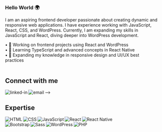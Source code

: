 ### Hello World 🌍

I am an aspiring frontend developer passionate about creating dynamic and responsive web applications. 
I have experience working with JavaScript, React, CSS, and WordPress.
Currently, I am expanding my skills in JavaScript and React, diving deeper into WordPress development.
<!-- Currently, I am expanding my skills in TypeScript and diving deeper into React Native for mobile development. -->
  •	🎯 Working on frontend projects using React and WordPress<br>
  •	📘 Learning TypeScript and advanced concepts in React Native<br>
  •	🌱 Expanding my knowledge in responsive design and UI/UX best practices<br>
<br>
## Connect with me
[<img align="left" alt="linked-in" src="https://img.shields.io/badge/linkedin-%230077B5.svg?&style=for-the-badge&logo=linkedin&logoColor=white" />](https://www.linkedin.com/in/tomasz-białkowski-0282a5146)
[<img align="left" alt="email" src="https://img.shields.io/badge/email-%23D14836.svg?&style=for-the-badge&logo=gmail&logoColor=white" />](mailto:tomaszbialkowski78@gmail.com)
-->
<br>

## Expertise
<img align="left" alt="HTML" src="https://img.shields.io/badge/HTML-%23E34F26?style=for-the-badge&logo=html5&logoColor=white" /><img align="left" alt="CSS" src="https://img.shields.io/badge/CSS-%231572B6?style=for-the-badge&logo=css3&logoColor=white" /><img align="left" alt="JavaScript" src="https://img.shields.io/badge/JavaScript-%23F7DF1E?style=for-the-badge&logo=javascript&logoColor=black" /><img align="left" alt="React" src="https://img.shields.io/badge/React-%2320232A?style=for-the-badge&logo=react&logoColor=%2361DAFB" /><img align="left" alt="React Native" src="https://img.shields.io/badge/React%20Native-%2320232A?style=for-the-badge&logo=react&logoColor=%2361DAFB" /><br><img align="left" alt="Bootstrap" src="https://img.shields.io/badge/Bootstrap-%23563D7C?style=for-the-badge&logo=bootstrap&logoColor=white" /><img align="left" alt="Sass" src="https://img.shields.io/badge/Sass-%23CC6699?style=for-the-badge&logo=sass&logoColor=white" /><img align="left" alt="WordPress" src="https://img.shields.io/badge/WordPress-%2321759B?style=for-the-badge&logo=wordpress&logoColor=white" /><img align="left" alt="PHP" src="https://img.shields.io/badge/PHP-%23777BB4?style=for-the-badge&logo=php&logoColor=white" />
